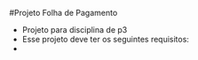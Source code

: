 #Projeto Folha de Pagamento
- Projeto para disciplina de p3 <br>
- Esse projeto deve ter os seguintes requisitos:<br>
-



